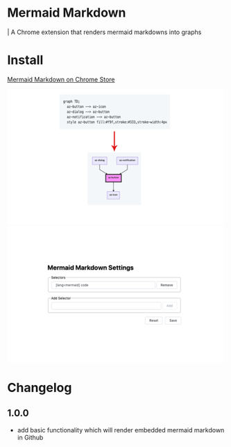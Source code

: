 # Mermaid Markdown
| A Chrome extension that renders mermaid markdowns into graphs

# Install

[Mermaid Markdown on Chrome Store](https://chrome.google.com/webstore/detail/mboeoikjijmjcjgpccghbcoegikliijg)

<img src="screenshot.png" width="500"/>
<img src="options.png" width="500"/>

# Changelog

## 1.0.0

- add basic functionality which will render embedded mermaid markdown in Github
